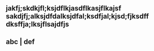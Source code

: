 jakfj;skdkjfl;ksjdflkjasdflkasjflkajsf
sakdjfj;alksjdfdalksjdfal;ksdfjal;kjsd;fjksdff
dksffja;lksjflsajdfjs
---
abc | def
---
